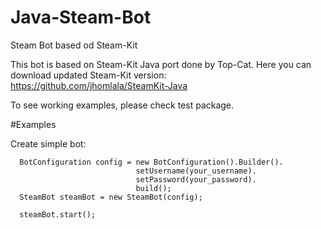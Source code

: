 # Java-Steam-Bot
Steam Bot based od Steam-Kit

This bot is based on Steam-Kit Java port done by Top-Cat. Here you can download updated Steam-Kit version: 
https://github.com/jhomlala/SteamKit-Java

To see working examples, please check test package.

#Examples

Create simple bot:

```
  BotConfiguration config = new BotConfiguration().Builder().
                            setUsername(your_username).
                            setPassword(your_password).
                            build();
  SteamBot steamBot = new SteamBot(config);
  
  steamBot.start();

```


